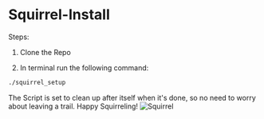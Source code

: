 # Squirrel-Install

Steps:

1. Clone the Repo

2. In terminal run the following command:
```bash
./squirrel_setup
```

The Script is set to clean up after itself when it's done, so no need to worry about leaving a trail. Happy Squirreling!
![Squirrel](https://webtoolfeed.files.wordpress.com/2012/04/cute-squirrel-l1.jpg)
